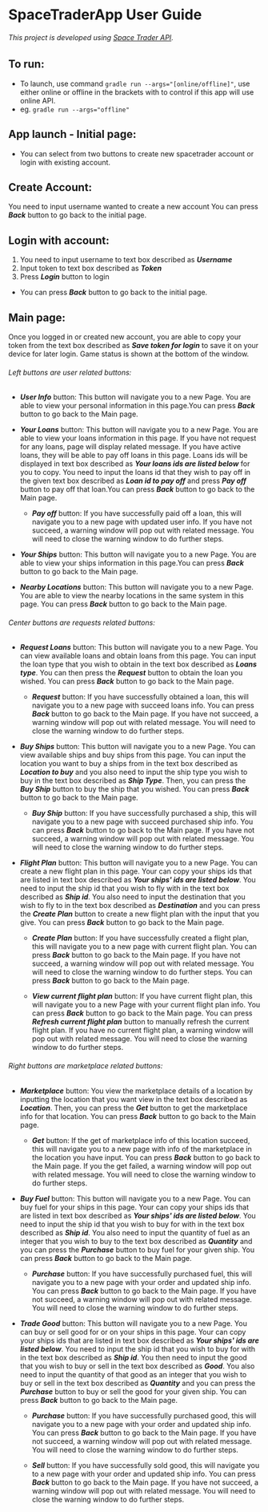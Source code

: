# SpaceTraderApp User Guide
###### This project is developed using [Space Trader API](https://spacetraders.io/).
## To run:
- To launch, use command `gradle run --args="[online/offline]"`, use either online or offline in the brackets with to control if this app will use online API.
- eg. `gradle run --args="offline"`
## App launch - Initial page:
- You can select from two buttons to create new spacetrader account or login with existing account.
## Create Account:
You need to input username wanted to create a new account
You can press ***Back*** button to go back to the initial page.
## Login with account:
1. You need to input username to text box described as ***Username***
2. Input token to text box described as ***Token***
3. Press ***Login*** button to login
- You can press ***Back*** button to go back to the initial page.
## Main page:
Once you logged in or created new account, you are able to copy your token from the text box described as ***Save token for login*** to save it on your device for later login.
Game status is shown at the bottom of the window.

###### Left buttons are user related buttons:
- ***User Info*** button: This button will navigate you to a new Page. You are able to view your personal information in this page.You can press ***Back*** button to go back to the Main page.

- ***Your Loans*** button: This button will navigate you to a new Page. You are able to view your loans information in this page. If you have not request for any loans, page will display related message. If you have active loans, they will be able to pay off loans in this page. Loans ids will be displayed in text box described as ***Your loans ids are listed below*** for you to copy. You need to input the loans id that they wish to pay off in the given text box described as ***Loan id to pay off*** and press ***Pay off*** button to pay off that loan.You can press ***Back*** button to go back to the Main page.
     - ***Pay off*** button: If you have successfully paid off a loan, this will navigate you to a new page with updated user info. If you have not succeed, a warning window will pop out with related message. You will need to close the warning window to do further steps.

- ***Your Ships*** button: This button will navigate you to a new Page. You are able to view your ships information in this page.You can press ***Back*** button to go back to the Main page.

- ***Nearby Locations*** button: This button will navigate you to a new Page. You are able to view the nearby locations in the same system in this page. You can press ***Back*** button to go back to the Main page.

###### Center buttons are requests related buttons:
- ***Request Loans*** button: This button will navigate you to a new Page. You can view available loans and obtain loans from this page. You can input the loan type that you wish to obtain in the text box described as ***Loans type***. You can then press the ***Request*** button to obtain the loan you wished. You can press ***Back*** button to go back to the Main page.
     - ***Request*** button: If you have successfully obtained a loan, this will navigate you to a new page with succeed loans info. You can press ***Back*** button to go back to the Main page. If you have not succeed, a warning window will pop out with related message. You will need to close the warning window to do further steps.

- ***Buy Ships*** button: This button will navigate you to a new Page. You can view available ships and buy ships from this page. You can input the location you want to buy a ships from in the text box described as ***Location to buy*** and you also need to input the ship type you wish to buy in the text box described as ***Ship Type***. Then, you can press the ***Buy Ship*** button to buy the ship that you wished. You can press ***Back*** button to go back to the Main page.
     - ***Buy Ship*** button: If you have successfully purchased a ship, this will navigate you to a new page with succeed purchased ship info. You can press ***Back*** button to go back to the Main page. If you have not succeed, a warning window will pop out with related message. You will need to close the warning window to do further steps.

- ***Flight Plan*** button: This button will navigate you to a new Page. You can create a new flight plan in this page. Your can copy your ships ids that are listed in text box described as ***Your ships' ids are listed below***. You need to input the ship id that you wish to fly with in the text box described as ***Ship id***. You also need to input the destination that you wish to fly to in the text box described as ***Destination*** and you can press the ***Create Plan*** button to create a new flight plan with the input that you give. You can press ***Back*** button to go back to the Main page.
     - ***Create Plan*** button: If you have successfully created a flight plan, this will navigate you to a new page with current flight plan. You can press ***Back*** button to go back to the Main page. If you have not succeed, a warning window will pop out with related message. You will need to close the warning window to do further steps. You can press ***Back*** button to go back to the Main page.

     - ***View current flight plan*** button: If you have current flight plan, this will navigate you to a new Page with your current flight plan info. You can press ***Back*** button to go back to the Main page. You can press ***Refresh current flight plan*** button to manually refresh the current flight plan. If you have no current flight plan, a warning window will pop out with related message. You will need to close the warning window to do further steps.

###### Right buttons are marketplace related buttons:
- ***Marketplace*** button: You view the marketplace details of a location by inputting the location that you want view in the text box described as ***Location***. Then, you can press the ***Get*** button to get the marketplace info for that location. You can press ***Back*** button to go back to the Main page.
     - ***Get*** button: If the get of marketplace info of this location succeed, this will navigate you to a new page with info of the marketplace in the location you have input. You can press ***Back*** button to go back to the Main page. If you the get failed, a warning window will pop out with related message. You will need to close the warning window to do further steps.

- ***Buy Fuel*** button: This button will navigate you to a new Page. You can buy fuel for your ships in this page. Your can copy your ships ids that are listed in text box described as ***Your ships' ids are listed below***. You need to input the ship id that you wish to buy for with in the text box described as ***Ship id***. You also need to input the quantity of fuel as an integer that you wish to buy to the text box described as ***Quantity*** and you can press the ***Purchase*** button to buy fuel for your given ship. You can press ***Back*** button to go back to the Main page.
     - ***Purchase*** button: If you have successfully purchased fuel, this will navigate you to a new page with your order and updated ship info. You can press ***Back*** button to go back to the Main page. If you have not succeed, a warning window will pop out with related message. You will need to close the warning window to do further steps.

- ***Trade Good*** button: This button will navigate you to a new Page. You can buy or sell good for or on your ships in this page. Your can copy your ships ids that are listed in text box described as ***Your ships' ids are listed below***. You need to input the ship id that you wish to buy for with in the text box described as ***Ship id***. You then need to input the good that you wish to buy or sell in the text box described as ***Good***. You also need to input the quantity of that good as an integer that you wish to buy or sell in the text box described as ***Quantity*** and you can press the ***Purchase*** button to buy or sell the good for your given ship. You can press ***Back*** button to go back to the Main page.
     - ***Purchase*** button: If you have successfully purchased good, this will navigate you to a new page with your order and updated ship info. You can press ***Back*** button to go back to the Main page. If you have not succeed, a warning window will pop out with related message. You will need to close the warning window to do further steps.

     - ***Sell*** button: If you have successfully sold good, this will navigate you to a new page with your order and updated ship info. You can press ***Back*** button to go back to the Main page. If you have not succeed, a warning window will pop out with related message. You will need to close the warning window to do further steps.

